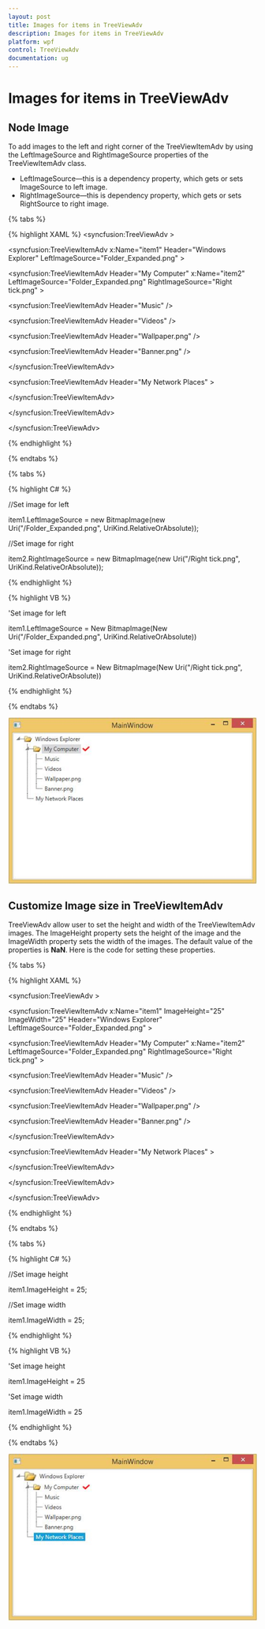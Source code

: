 ```yaml
---
layout: post
title: Images for items in TreeViewAdv
description: Images for items in TreeViewAdv
platform: wpf
control: TreeViewAdv
documentation: ug
---
```

# Images for items in TreeViewAdv

## Node Image

To add images to the left and right corner of the TreeViewItemAdv by using the LeftImageSource and RightImageSource properties of the TreeViewItemAdv class.

* LeftImageSource—this is a dependency property, which gets or sets ImageSource to left image.
* RightImageSource—this is dependency property, which gets or sets RightSource to right image.

{% tabs %}

{% highlight XAML %}
<syncfusion:TreeViewAdv >

<syncfusion:TreeViewItemAdv x:Name="item1" Header="Windows Explorer" LeftImageSource="Folder_Expanded.png"  >

<syncfusion:TreeViewItemAdv Header="My Computer" x:Name="item2" LeftImageSource="Folder_Expanded.png" RightImageSource="Right tick.png" >

<syncfusion:TreeViewItemAdv Header="Music"  />

<syncfusion:TreeViewItemAdv Header="Videos"  />

<syncfusion:TreeViewItemAdv Header="Wallpaper.png"  />

<syncfusion:TreeViewItemAdv Header="Banner.png"  />

</syncfusion:TreeViewItemAdv>

<syncfusion:TreeViewItemAdv Header="My Network Places"  >

</syncfusion:TreeViewItemAdv>

</syncfusion:TreeViewItemAdv>

</syncfusion:TreeViewAdv>

{% endhighlight %}

{% endtabs %}

{% tabs %}

{% highlight C# %}

//Set image for left

item1.LeftImageSource = new BitmapImage(new Uri("/Folder_Expanded.png", UriKind.RelativeOrAbsolute));

//Set image for right

item2.RightImageSource = new BitmapImage(new Uri("/Right tick.png", UriKind.RelativeOrAbsolute));

{% endhighlight %}

{% highlight VB %}

'Set image for left

item1.LeftImageSource = New BitmapImage(New Uri("/Folder_Expanded.png", UriKind.RelativeOrAbsolute))

'Set image for right

item2.RightImageSource = New BitmapImage(New Uri("/Right tick.png", UriKind.RelativeOrAbsolute))

{% endhighlight %}

{% endtabs %}  


![](Images_for_items_in_TreeViewAdv_images/Images_for_items_in_TreeViewAdv_img1.jpeg)


## Customize Image size in TreeViewItemAdv

TreeViewAdv allow user to set the height and width of the TreeViewItemAdv images. The ImageHeight property sets the height of the image and the ImageWidth property sets the width of the images. The default value of the properties is __NaN__. Here is the code for setting these properties.

{% tabs %}

{% highlight XAML %}

<syncfusion:TreeViewAdv >

<syncfusion:TreeViewItemAdv x:Name="item1" ImageHeight="25" ImageWidth="25" Header="Windows Explorer" LeftImageSource="Folder_Expanded.png"  >

<syncfusion:TreeViewItemAdv Header="My Computer" x:Name="item2"  LeftImageSource="Folder_Expanded.png" RightImageSource="Right tick.png" >

<syncfusion:TreeViewItemAdv Header="Music"  />

<syncfusion:TreeViewItemAdv Header="Videos"  />

<syncfusion:TreeViewItemAdv Header="Wallpaper.png"  />

<syncfusion:TreeViewItemAdv Header="Banner.png"  />

</syncfusion:TreeViewItemAdv>

<syncfusion:TreeViewItemAdv Header="My Network Places"  >

</syncfusion:TreeViewItemAdv>

</syncfusion:TreeViewItemAdv>

</syncfusion:TreeViewAdv>

{% endhighlight %}

{% endtabs %}

{% tabs %}

{% highlight C# %}

//Set image height

item1.ImageHeight = 25;

//Set image width

item1.ImageWidth = 25;

{% endhighlight %}

{% highlight VB %}

'Set image height

item1.ImageHeight = 25

'Set image width

item1.ImageWidth = 25

{% endhighlight %}

{% endtabs %}  


![](Images_for_items_in_TreeViewAdv_images/Images_for_items_in_TreeViewAdv_img2.jpeg)


